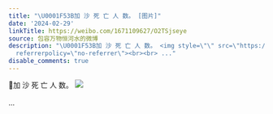 ```yaml
---
title: "\U0001F53B加 沙 死 亡 人 数。 [图片]"
date: '2024-02-29'
linkTitle: https://weibo.com/1671109627/O2TSjseye
source: 包容万物恒河水的微博
description: "\U0001F53B加 沙 死 亡 人 数。 <img style=\"\" src=\"https://tvax4.sinaimg.cn/large/639b1bfbly1hnatadrhcnj20le0le18t.jpg\"
  referrerpolicy=\"no-referrer\"><br><br> ..."
disable_comments: true
---
```

🔻加 沙 死 亡 人 数。 <img style="" src="https://tvax4.sinaimg.cn/large/639b1bfbly1hnatadrhcnj20le0le18t.jpg" referrerpolicy="no-referrer"><br><br> ...
